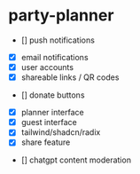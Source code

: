 # party-planner

- [] push notifications
- [x] email notifications
- [x] user accounts
- [x] shareable links / QR codes
- [] donate buttons
- [x] planner interface
- [x] guest interface
- [x] tailwind/shadcn/radix
- [x] share feature
- [] chatgpt content moderation
    